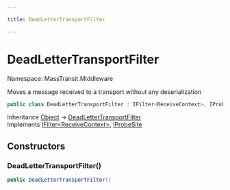 ```yaml
---

title: DeadLetterTransportFilter

---
```


# DeadLetterTransportFilter

Namespace: MassTransit.Middleware

Moves a message received to a transport without any deserialization

```csharp
public class DeadLetterTransportFilter : IFilter<ReceiveContext>, IProbeSite
```

Inheritance [Object](https://learn.microsoft.com/en-us/dotnet/api/system.object) → [DeadLetterTransportFilter](../masstransit-middleware/deadlettertransportfilter)<br/>
Implements [IFilter\<ReceiveContext\>](../../masstransit-abstractions/masstransit/ifilter-1), [IProbeSite](../../masstransit-abstractions/masstransit/iprobesite)

## Constructors

### **DeadLetterTransportFilter()**

```csharp
public DeadLetterTransportFilter()
```
